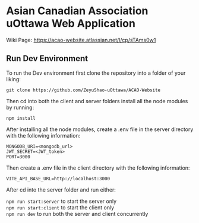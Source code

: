 # Asian Canadian Association uOttawa Web Application
Wiki Page: https://acao-website.atlassian.net/l/cp/sTAms0w1

## Run Dev Environment
To run the Dev environment first clone the repository into a folder of your liking:

`git clone https://github.com/ZeyuShao-uOttawa/ACAO-Website`

Then cd into both the client and server folders install all the node modules by running:

`npm install`

After installing all the node modules, create a .env file in the server directory with the following information:

`MONGODB_URI=<mongodb_url>` <br>
`JWT_SECRET=<JWT_token>` <br>
`PORT=3000` <br>

Then create a .env file in the client directory with the following information:

`VITE_API_BASE_URL=http://localhost:3000`<br>

After cd into the server folder and run either:

`npm run start:server` to start the server only<br>
`npm run start:client` to start the client only<br>
`npm run dev` to run both the server and client concurrently<br>
